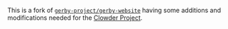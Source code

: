 This is a fork of [`gerby-project/gerby-website`](https://github.com/gerby-project/gerby-website) having some additions and modifications needed for the [Clowder Project](https://www.clowderproject.com/).
